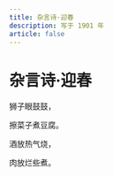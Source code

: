 ```yaml
---
title: 杂言诗·迎春
description: 写于 1901 年
article: false
---
```


# 杂言诗·迎春
狮子眼鼓鼓，

擦菜子煮豆腐。

酒放热气烧，

肉放烂些煮。
